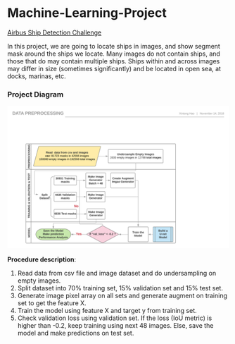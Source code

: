 # Machine-Learning-Project
[Airbus Ship Detection Challenge](https://www.kaggle.com/c/airbus-ship-detection)

In this project, we are going to locate ships in images, and show segment mask around the ships we locate. Many images do not contain ships, and those that do may contain multiple ships. Ships within and across images may differ in size (sometimes significantly) and be located in open sea, at docks, marinas, etc.

### Project Diagram

<img src="doc/diagram.png"  alt="Combined Image" />

__Procedure description__: 

1. Read data from csv file and image dataset and do undersampling on empty images. 
2. Split dataset into 70% training set, 15% validation set and 15% test set. 
3. Generate image pixel array on all sets and generate augment on training set to get the feature X. 
4. Train the model using feature X and target y from training set. 
5. Check validation loss using validation set. If the loss (IoU metric) is higher than -0.2, keep training using next 48 images. Else, save the model and make predictions on test set. 
